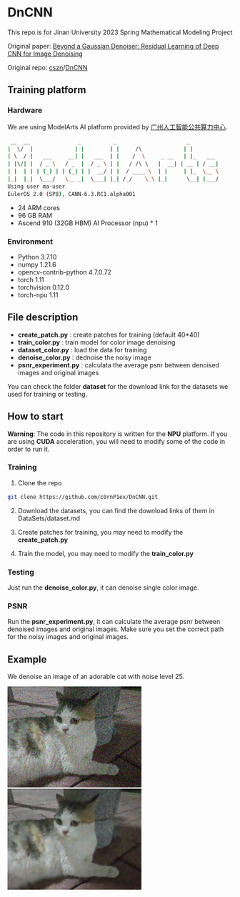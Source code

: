 # DnCNN

This repo is for Jinan University 2023 Spring Mathematical Modeling Project

Original paper: [Beyond a Gaussian Denoiser: Residual Learning of Deep CNN for Image Denoising](https://arxiv.org/abs/1608.03981)

Original repo: [cszn](https://github.com/cszn)/[DnCNN](https://github.com/cszn/DnCNN)


## Training platform

### Hardware

We are using ModelArts AI platform provided by [广州人工智能公共算力中心](https://aipcc-gz.com/).

```bash
 __  __               _          _                      _         
|  \/  |             | |        | |     /\             | |        
| \  / |   ___     __| |   ___  | |    /  \     _ __   | |_   ___ 
| |\/| |  / _ \   / _  |  / _ \ | |   / /\ \   |  __| | __ | / __|
| |  | | | (_) | | (_| | |  __/ | |  / ____ \  | |     | |_  \__ \
|_|  |_|  \___/   \__ _|  \___| |_| /_/    \_\ |_|      \__| |___/
Using user ma-user
EulerOS 2.0 (SP8), CANN-6.3.RC1.alpha001
```
- 24 ARM cores
- 96 GB RAM
- Ascend 910 (32GB HBM) AI Processor (npu) * 1

### Environment

- Python 3.7.10
- numpy 1.21.6
- opencv-contrib-python 4.7.0.72
- torch 1.11
- torchvision 0.12.0
- torch-npu 1.11


## File description
- **create_patch.py** : create patches for training (default 40*40)
- **train_color.py** : train model for color image denoising
- **dataset_color.py** : load the data for training
- **denoise_color.py** : dednoise the noisy image
- **psnr_experiment.py** : calculata the average psnr between denoised images and original images

You can check the folder **dataset** for the download link for the datasets we used for training or testing.


## How to start

**Warning**: The code in this repository is written for the **NPU** platform. If you are using **CUDA** acceleration, you will need to modify some of the code in order to run it.

### Training

1. Clone the repo

```bash
git clone https://github.com/c0rnP1ex/DnCNN.git
```

2. Download the datasets, you can find the download links of them in DataSets/dataset.md

3. Create patches for training, you may need to modify the **create_patch.py**

4. Train the model, you may need to modify the **train_color.py**

### Testing

Just run the **denoise_color.py**, it can denoise single color image.

### PSNR

Run the **psnr_experiment.py**, it can calculate the average psnr between denoised images and original images. Make sure you set the correct path for the noisy images and original images.

## Example

We denoise an image of an adorable cat with noise level 25.

<div>
    <img src="https://github.com/c0rnP1ex/DnCNN/blob/master/hh_color_noisy.png?raw=true" alt="Noisy" width="300" />
    <img src="https://github.com/c0rnP1ex/DnCNN/blob/master/hh_color_noisy_nn_denoise_sigma25_100.png?raw=true" alt="Denoised" width="300" />
</div>